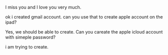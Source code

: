 I miss  you and I love you very much.

ok i created gmail account. can you use that to create apple account on the ipad? 

Yes, we should be able to create. Can you careate the apple icloud account with simeple password?

i am trying to create. 
